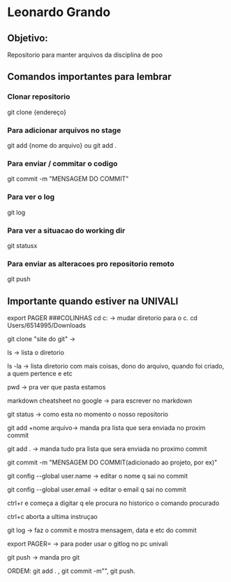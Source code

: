 # Leonardo Grando

## Objetivo:
Repositorio para manter arquivos da disciplina de poo

## Comandos importantes para lembrar

### Clonar repositorio
git clone {endereço}

### Para adicionar arquivos no stage
git add {nome do arquivo}
ou
git add .

### Para enviar / commitar o codigo
git commit -m "MENSAGEM DO COMMIT"

### Para ver o log
git log

### Para ver a situacao do working dir
git statusx

### Para enviar as alteracoes pro repositorio remoto
git push

## Importante quando estiver na UNIVALI 
export PAGER
###COLINHAS
cd c: -> mudar diretorio para o c.
cd Users/6514995/Downloads

git clone "site do git" -> 

ls -> lista o diretorio

ls -la -> lista diretorio com mais coisas, dono do arquivo, quando foi criado, a quem pertence e etc

pwd -> pra ver que pasta estamos

markdown cheatsheet no google -> para escrever no markdown

git status -> como esta no momento o nosso repositorio

git add +nome arquivo-> manda pra lista que sera enviada no proxim commit

git add . -> manda tudo pra lista que sera enviada no proximo commit

git commit -m "MENSAGEM DO COMMIT(adicionado ao projeto, por ex)" 

git config --global user.name -> editar o nome q sai no commit

git config --global user.email -> editar o email q sai no commit

ctrl+r e começa a digitar q ele procura no historico o comando procurado

ctrl+c aborta a ultima instruçao 

git log -> faz o commit e mostra mensagem, data e etc do commit 

export PAGER= -> para poder usar o gitlog no pc univali

git push -> manda pro git

ORDEM: 
git add . , git commit -m"", git push.
